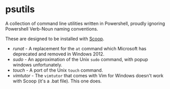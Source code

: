 psutils
=======

A collection of command line utilities written in Powershell, proudly ignoring Powershell Verb-Noun naming conventions.

These are designed to be installed with [Scoop](http://scoop.sh).

* *runat* - A replacement for the `at` command which Microsoft has deprecated and removed in Windows 2012.
* *sudo* - An approximation of the Unix `sudo` command, with popup windows unfortunately.
* *touch* - A port of the Unix `touch` command.
* *vimtutor* - The `vimtutor` that comes with Vim for Windows doesn't work with Scoop (it's a .bat file). This one does.
